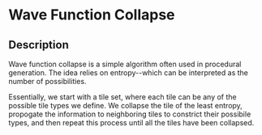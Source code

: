 # Wave Function Collapse

## Description

Wave function collapse is a simple algorithm often used in
procedural generation. The idea relies on entropy--which
can be interpreted as the number of possibilities.

Essentially, we start with a tile set, where
each tile can be any of the possible tile types
we define.
We collapse the tile of the least entropy,
propogate the information to neighboring tiles
to constrict their possibile types, and then
repeat this process until all the tiles
have been collapsed.
